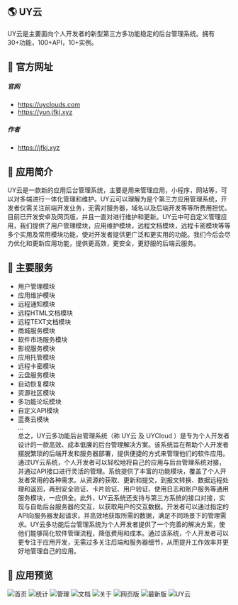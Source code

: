 ##  :earth_americas: UY云
  UY云是主要面向个人开发者的新型第三方多功能稳定的后台管理系统。拥有30+功能，100+API，10+实例。   
##  :santa: 官方网址
##### 官网
- https://uyclouds.com 
- https://yun.jfkj.xyz  
##### 作者
- https://jfkj.xyz
##  :necktie: 应用简介
  UY云是一款新的应用后台管理系统，主要是用来管理应用，小程序，网站等，可以对多端进行一体化管理和维护。UY云可以理解为是个第三方应用管理系统，开发者仅需关注前端开发业务，无需对服务器，域名以及后端开发等等所费用担忧。目前已开发安卓及网页版，并且一直对进行维护和更新。UY云中可自定义管理应用，我们提供了用户管理模块，应用维护模块，远程文档模块，远程卡密模块等等多个实用及常用模块功能，使对开发者提供更广泛和更实用的功能。我们今后会尽力优化和更新应用功能，提供更高效，更安全，更舒服的后端云服务。
##  :rotating_light: 主要服务
- 用户管理模块
- 应用维护模块
- 远程通知模块
- 远程HTML文档模块
- 远程TEXT文档模块
- 商城服务模块
- 软件市场服务模块
- 影视服务模块
- 应用托管模块
- 远程卡密模块
- 云盘服务模块
- 自动恢复模块
- 资源社区模块
- 多功能论坛模块
- 自定义API模块
- 蓝奏云模块   
  ...  
总之，UY云多功能后台管理系统（称 UY云 及 UYCloud ）是专为个人开发者设计的一款高效、成本低廉的后台管理解决方案。该系统旨在帮助个人开发者摆脱繁琐的后端开发和服务器部署，提供便捷的方式来管理他们的软件应用。通过UY云系统，个人开发者可以轻松地将自己的应用与后台管理系统对接，并通过API接口进行灵活的管理。系统提供了丰富的功能模块，覆盖了个人开发者常用的各种需求。从资源的获取、更新和提交，到报文转换、数据远程处理和返回，再到安全验证、卡片验证、用户验证、使用日志和账户服务等通用服务模块，一应俱全。此外，UY云系统还支持与第三方系统的接口对接，实现与自助后台服务器的交互，以获取用户的交互数据。开发者可以通过指定的API向服务器发起请求，并高效地获取所需的数据，满足不同场景下的管理需求。UY云多功能后台管理系统为个人开发者提供了一个完善的解决方案，使他们能够简化软件管理流程，降低费用和成本。通过该系统，个人开发者可以更专注于应用开发，无需过多关注后端和服务器细节，从而提升工作效率并更好地管理自己的应用。
##  :helicopter: 应用预览
![首页](DemoImg/3ae228be-4c80-4320-b6e3-b7c710bcfaf7.jpg)
![统计](DemoImg/7e4a5702-fbe5-4e5a-8df1-21ab06cbb8bb.jpg)
![管理](DemoImg/d1e49095-b7a8-4c6c-aaa1-c569ca6c6f17.jpg)
![文档](DemoImg/ca62c4b3-cb84-4c6b-92f0-12c6ed12da3e.jpg)
![关于](DemoImg/bec3127b-3c02-4129-b7cc-9bb5a5a0948f.jpg)
![网页版](DemoImg/10-%E7%BD%91%E9%A1%B5%E5%B1%95%E7%A4%BA%E6%A8%A1%E6%9D%BF.png)
![最新版](DemoImg/UYApp.png)
![UY云](DemoImg/icon_back1.png)